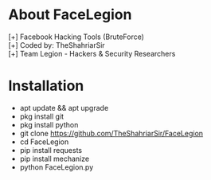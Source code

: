 # About FaceLegion
[+] Facebook Hacking Tools (BruteForce)<br>
[+] Coded by: TheShahriarSir<br>
[+] Team Legion - Hackers & Security Researchers

# Installation
- apt update && apt upgrade
- pkg install git
- pkg install python
- git clone https://github.com/TheShahriarSir/FaceLegion
- cd FaceLegion
- pip install requests
- pip install mechanize
- python FaceLegion.py
